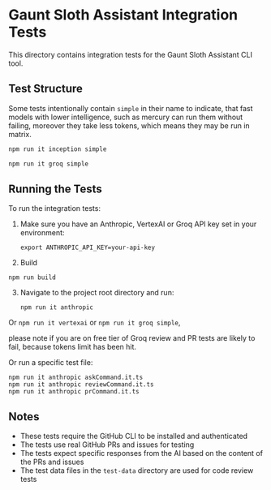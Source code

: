 # Gaunt Sloth Assistant Integration Tests

This directory contains integration tests for the Gaunt Sloth Assistant CLI tool.

## Test Structure

Some tests intentionally contain `simple` in their name to indicate,
that fast models with lower intelligence, such as mercury can run them without failing,
moreover they take less tokens, which means they may be run in matrix.

```bash
npm run it inception simple
```

```bash
npm run it groq simple
```

## Running the Tests

To run the integration tests:

1. Make sure you have an Anthropic, VertexAI or Groq API key set in your environment:
   ```
   export ANTHROPIC_API_KEY=your-api-key
   ```

2. Build

  ```
  npm run build
  ```

3. Navigate to the project root directory and run:
   ```
   npm run it anthropic
   ```

Or `npm run it vertexai` or `npm run it groq simple`,

please note if you are on free tier of Groq review and PR tests are likely to fail,
because tokens limit has been hit.

   Or run a specific test file:
   ```
   npm run it anthropic askCommand.it.ts
   npm run it anthropic reviewCommand.it.ts
   npm run it anthropic prCommand.it.ts
   ```

## Notes

- These tests require the GitHub CLI to be installed and authenticated
- The tests use real GitHub PRs and issues for testing
- The tests expect specific responses from the AI based on the content of the PRs and issues
- The test data files in the `test-data` directory are used for code review tests
